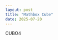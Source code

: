 ```yaml
---
layout: post
title: "Mathbox Cube"
date: 2025-07-20
---
```

CUBO4

<div id="math-container"></div>

  <script>
    // Initialize MathBox
    const mathbox = MathBox.mathBox({
      plugins: ['core', 'controls', 'cursor'],
      controls: {
        klass: THREE.OrbitControls
      },
      element: document.getElementById("math-container"),
      camera: {
        near: 0.1,
        far: 100
      }
    });

    if (mathbox.fallback) throw "WebGL not supported";

    const three = mathbox.three;
    three.renderer.setClearColor(new THREE.Color(0xffffff), 1.0);

    // Set up the 3D Cartesian view
    const view = mathbox.cartesian({
      range: [[-1.5, 1.5], [-1.5, 1.5], [-1.5, 1.5]],
      scale: [1, 1, 1],
    });

    // Draw axes
    view.axis({ axis: 1, color: 'red' });
    view.axis({ axis: 2, color: 'green' });
    view.axis({ axis: 3, color: 'blue' });

    // Add clock for time-dependent animation
    const time = mathbox.clock({ pace: 1 }); // Real-time

    // Define a dynamic rotation matrix (Y-axis rotation)
    const rotationMatrix = mathbox
      .text({
        live: true,
        width: 1,
        data: [[1, 0, 0, 0, 1, 0, 0, 0, 1]],
        expr: (emit, t) => {
          const angle = t * 0.5; // Rotation speed
          emit(
            Math.cos(angle), 0, Math.sin(angle),
            0, 1, 0,
           -Math.sin(angle), 0, Math.cos(angle)
          );
        }
      })
      .matrix({ channels: 9 });

    // Apply the rotation to a subview
    const rotating = view.transform({ matrix: rotationMatrix });

    // Draw the sphere under the rotating transform
    rotating
      .area({
        width: 64,
        height: 32,
        expr: (emit, u, v) => {
          const theta = u * Math.PI;
          const phi = v * 2 * Math.PI;
          const r = 1;

          const x = r * Math.sin(theta) * Math.cos(phi);
          const y = r * Math.sin(theta) * Math.sin(phi);
          const z = r * Math.cos(theta);

          emit(x, y, z);
        }
      })
      .surface({
        color: 0x6699ff,
        shaded: true,
        opacity: 0.9,
        lineX: true,
        lineY: true
      });
  </script>
